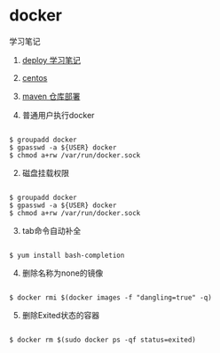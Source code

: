# docker
学习笔记

1. [deploy 学习笔记](deploy)
2. [centos](centos.md)
3. [maven 仓库部署](remote.md)

1. 普通用户执行docker  
<pre><code>
$ groupadd docker
$ gpasswd -a ${USER} docker
$ chmod a+rw /var/run/docker.sock
</code></pre>

2. 磁盘挂载权限  
<pre><code>
$ groupadd docker
$ gpasswd -a ${USER} docker
$ chmod a+rw /var/run/docker.sock
</code></pre>

3. tab命令自动补全
<pre><code>
$ yum install bash-completion
</code></pre>

4. 删除名称为none的镜像
<pre><code>
$ docker rmi $(docker images -f "dangling=true" -q)
</code></pre>

5. 删除Exited状态的容器
<pre><code>
$ docker rm $(sudo docker ps -qf status=exited)
</code></pre>